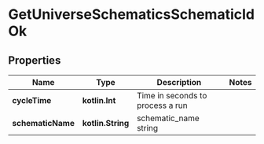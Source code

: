 
# GetUniverseSchematicsSchematicIdOk

## Properties
Name | Type | Description | Notes
------------ | ------------- | ------------- | -------------
**cycleTime** | **kotlin.Int** | Time in seconds to process a run | 
**schematicName** | **kotlin.String** | schematic_name string | 



